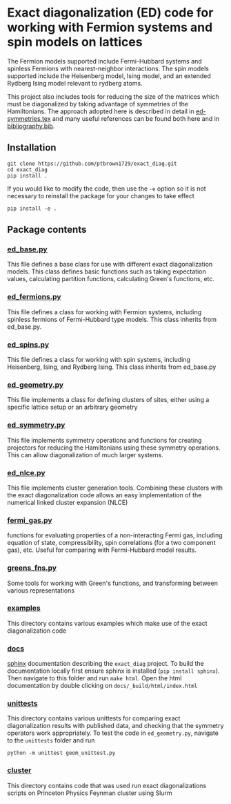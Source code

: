 # Exact diagonalization (ED) code for working with Fermion systems and spin models on lattices
The Fermion models supported include Fermi-Hubbard systems and spinless Fermions with nearest-neighbor
interactions. The spin models supported include the Heisenberg model, Ising model, and an extended
Rydberg Ising model relevant to rydberg atoms.

This project also includes tools for reducing the size of the matrices which must be
diagonalized by taking advantage of symmetries of the Hamiltonians. The approach adopted
here is described in detail in [ed-symmetries.tex](ed-symmetries.tex) and many useful references
can be found both here and in [bibliography.bib](bibliography.bib).

## Installation
```
git clone https://github.com/ptbrown1729/exact_diag.git
cd exact_diag
pip install .
```

If you would like to modify the code, then use the `-e` option so it is not necessary to reinstall
the package for your changes to take effect
```
pip install -e .
```

## Package contents

### [ed_base.py](exact_diag/ed_base.py)
This file defines a base class for use with different exact diagonalization models. This class defines
 basic functions such as taking expectation values, calculating partition functions, calculating Green's
 functions, etc.
 
### [ed_fermions.py](exact_diag/ed_fermions.py)
This file defines a class for working with Fermion systems, including spinless fermions of Fermi-Hubbard
type models. This class inherits from ed_base.py.

### [ed_spins.py](exact_diag/ed_spins.py)
This file defines a class for working with spin systems, including Heisenberg, Ising, and Rydberg Ising.
This class inherits from ed_base.py

### [ed_geometry.py](exact_diag/ed_geometry.py) 
This file implements a class for defining clusters of sites, either using a specific lattice setup or
an arbitrary geometry

### [ed_symmetry.py](exact_diag/ed_symmetry.py)
This file implements symmetry operations and functions for creating projectors for reducing the Hamiltonians
using these symmetry operations. This can allow diagonalization of much larger systems.

### [ed_nlce.py](exact_diag/ed_nlce.py)
This file implements cluster generation tools. Combining these clusters with the exact diagonalization code
allows an easy implementation of the numerical linked cluster expansion (NLCE)

### [fermi_gas.py](exact_diag/fermi_gas.py)
functions for evaluating properties of a non-interacting Fermi gas, including equation of state, compressibility,
spin correlations (for a two component gas), etc. Useful for comparing with Fermi-Hubbard model results.

### [greens_fns.py](exact_diag/greens_fns.py)
Some tools for working with Green's functions, and transforming between various representations

### [examples](examples)
This directory contains various examples which make use of the exact diagonalization code

### [docs](docs)
[sphinx](https://www.sphinx-doc.org/en/master/) documentation
describing the `exact_diag` project. To build the documentation locally
first ensure sphinx is installed (`pip install sphinx`). Then navigate to
this folder and run `make html`. Open the html documentation
by double clicking on `docs/_build/html/index.html`

### [unittests](unittests)
This directory contains various unittests for comparing exact diagonalization results with published data,
and checking that the symmetry operators work appropriately. To test
the code in `ed_geometry.py`, navigate to the `unittests` folder and run
```
python -m unittest geom_unittest.py 
```

### [cluster](cluster)
This directory contains code that was used run exact diagonalizations
scripts on Princeton Physics Feynman cluster using Slurm
